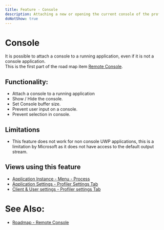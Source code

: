 ```yaml
---
title: Feature - Console
description: Attaching a new or opening the current console of the profiled application.
doNotShow: true
---
```

# Console
It is possible to attach a console to a running application, even if it is not a console application. <br/>
This is the first part of the road map item [Remote Console](../Roadmap/RemoteConsole.md).


## Functionality:
- Attach a console to a running application
- Show / Hide the console.
- Set Console buffer size.
- Prevent user input on a console.
- Prevent selection in console.


## Limitations
- This feature does not work for non console UWP applications, this is a limitation by Microsoft as it does not have access to the default output stream.



## Views using this feature
- [Application Instance - Menu - Process](../views/ApplicationInstanceDockWindow/MenuBar.md#console)
- [Application Settings - Profiler Settings Tab](../views/ApplicationSettingsWindow/ProfilerSettings.md#console-settings)
- [Client & User settings - Profiler settings Tab](../views/clientusersettingswindow/profilingsettings.md#console-settings)

# See Also:
- [Roadmap - Remote Console](../Roadmap/RemoteConsole.md)


